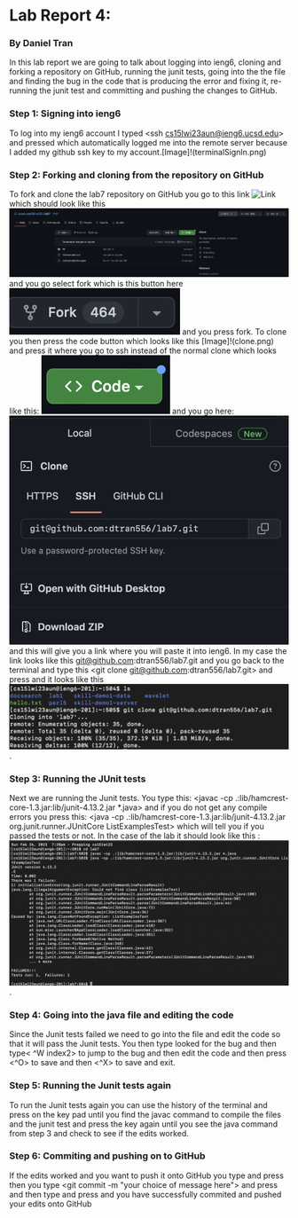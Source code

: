 # Lab Report 4:
### By Daniel Tran


In this lab report we are going to talk about logging into ieng6, cloning and forking a repository on GitHub, running the junit tests, going into the the file and finding the bug in the code that is producing the error and fixing it, re-running the junit test and committing and pushing the changes to GitHub.

### Step 1: Signing into ieng6
To log into my ieng6 account I typed <ssh cs15lwi23aun@ieng6.ucsd.edu> and pressed <enter> which automatically logged me into the remote server because I added my github ssh key to my account.[Image]!(terminalSignIn.png)


### Step 2: Forking and cloning from the repository on GitHub
To fork and clone the lab7 repository on GitHub you go to this link ![Link](https://github.com/ucsd-cse15l-w23/lab7) which should look like this ![Image](/images/lab7Repo.png) and you go select fork which is this button here ![Image](/images/fork.png) and you press fork.
To clone you then press the code button which looks like this [Image]!(clone.png) and press it where you go to ssh instead of the normal clone which looks like this: ![Image](/images/clone.png)
  and you go here: ![Image](/images/sshClone.png) 
  and this will give you a link where you will paste it into ieng6. In my case the link looks like this git@github.com:dtran556/lab7.git and you go back to the terminal and type this <git clone git@github.com:dtran556/lab7.git> and press <enter> and it looks like this ![Image](/images/terminalClone.png).


### Step 3: Running the JUnit tests
Next we are running the Junit tests. You type this: <cd lab7> <enter> <ls> <javac -cp .:lib/hamcrest-core-1.3.jar:lib/junit-4.13.2.jar *.java> and if you do not get any compile errors you press this: <java -cp .:lib/hamcrest-core-1.3.jar:lib/junit-4.13.2.jar org.junit.runner.JUnitCore ListExamplesTest> which will tell you if you passed the tests or not. In the case of the lab it should look like this : ![Image](/images/failTestClone.png).


### Step 4: Going into the java file and editing the code
Since the Junit tests failed we need to go into the file and edit the code so that it will pass the Junit tests. You then type <nano ListExamples.java> looked for the bug and then type< ^W index2> to jump to the bug and then edit the code and then press <^O> to save and then <^X> <enter> to save and exit.


### Step 5: Running the Junit tests again
  To run the Junit tests again you can use the history of the terminal and press <up> on the key pad until you find the javac command to compile the files and the junit test and press the <up> key again until you see the java command from step 3 and check to see if the edits worked.


### Step 6: Commiting and pushing on to GitHub
  If the edits worked and you want to push it onto GitHub you type <git add ListExamples.java> and press <enter> then you type <git commit -m "your choice of message here"> and press <enter> and then type <git push> and press <enter> and you have successfully commited and pushed your edits onto GitHub
